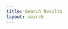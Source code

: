 ```yaml
---
title: Search Results
layout: search
---
```

<!-- <script async src="https://cse.google.com/cse.js?cx=477b1d34f0f9b4eb8">
</script>
<div class="gcse-search"></div> -->